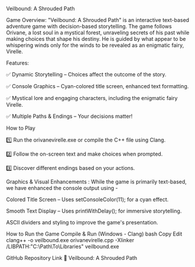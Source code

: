 Veilbound: A Shrouded Path

Game Overview: 
"Veilbound: A Shrouded Path" is an interactive text-based adventure game with decision-based storytelling. The game follows Orivane, a lost soul in a mystical forest, unraveling secrets of his past while making choices that shape his destiny. He is guided by what appear to be whispering winds only for the winds to be revealed as an enigmatic fairy, Virelle.

Features:

✅ Dynamic Storytelling – Choices affect the outcome of the story.

✅ Console Graphics – Cyan-colored title screen, enhanced text formatting.

✅ Mystical lore and engaging characters, including the enigmatic fairy Virelle.

✅ Multiple Paths & Endings – Your decisions matter!


How to Play

1️⃣ Run the orivanevirelle.exe or compile the C++ file using Clang.

2️⃣ Follow the on-screen text and make choices when prompted.

3️⃣ Discover different endings based on your actions.


Graphics & Visual Enhancements : While the game is primarily text-based, we have enhanced the console output using - 

Colored Title Screen – Uses setConsoleColor(11); for a cyan effect.

Smooth Text Display – Uses printWithDelay(); for immersive storytelling.

ASCII dividers and styling to improve the game's presentation.



How to Run the Game
Compile & Run (Windows - Clang)
bash
Copy
Edit
clang++ -o veilbound.exe orivanevirelle.cpp -Xlinker /LIBPATH:"C:\Path\To\Libraries"
veilbound.exe


GitHub Repository Link
🔗 Veilbound: A Shrouded Path
